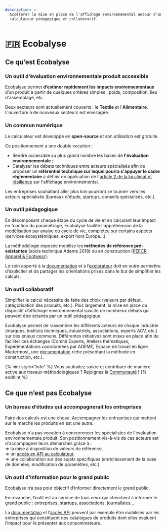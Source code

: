 ```yaml
---
description: >-
  Accélérer la mise en place de l'affichage environnemental autour d'un
  calculateur pédagogique et collaboratif.
---
```


# 🇫🇷 Ecobalyse

## Ce qu’est Ecobalyse

### Un outil d'évaluation environnementale produit accessible

Ecobalyse permet **d’estimer rapidement les impacts environnementaux** d’un produit à partir de quelques critères simples : poids, composition, lieu d'assemblage, etc.

Deux secteurs sont actuellement couverts : le **Textile** et l'**Alimentaire**. L'ouverture à de nouveaux secteurs est envisagée.&#x20;

### Un commun numérique

Le calculateur est développé en **open-source** et son utilisation est gratuite.&#x20;

Ce positionnement a une double vocation :

* Rendre accessible au plus grand nombre les bases de **l'évaluation environnementale** ;
* Catalyser les débats techniques entre acteurs spécialisés afin de proposer un **référentiel technique sur lequel pourra s'appuyer le cadre réglementaire** à définir en application de l'[article 2 de la loi climat et résilience](https://www.legifrance.gouv.fr/loda/article\_lc/LEGIARTI000043957692?init=true\&page=1\&query=loi+climat+et+r%C3%A9silience\&searchField=ALL\&tab\_selection=all) sur l'affichage environnemental.

Les entreprises souhaitant aller plus loin pourront se tourner vers les acteurs spécialisés (bureaux d'étude, startups, conseils spécialisés, etc.).&#x20;

### Un outil **pédagogique**

En décomposant chaque étape du cycle de vie et en calculant leur impact en fonction du paramétrage, Ecobalyse facilite l'appréhension de la modélisation par analye du cycle de vie, complétée sur certains aspects (services écosystémiques, export hors Europe...).

La méthodologie exposée mobilise les **méthodes de référence pré-existantes** (socle technique Ademe 2018) ou en construction ([PEFCR Apparel & Footwear](https://pefapparelandfootwear.eu/)).

Le soin apporté à la [documentation](https://fabrique-numerique.gitbook.io/ecobalyse/) et à l’[explorateur](https://ecobalyse.beta.gouv.fr/#/explore/textile) doit en outre permettre d’expliciter et de partager les orientations prises dans le but de simplifier les calculs.

### Un outil **collaboratif**

Simplifier le calcul nécessite de faire des choix (valeurs par défaut, catégorisation des produits, etc.). Plus largement, la mise en place du dispositif d’affichage environnemental suscite de nombreux débats qui peuvent être éclairés par un outil pédagogique.

Ecobalyse permet de rassembler les différents acteurs de chaque industrie (marques, instituts techniques, industriels, associations, experts ACV, etc.) sur des enjeux communs. Différentes initiatives sont mises en place afin de faciliter ces échanges (Comité Experts, Ateliers thématiques, Expérimentations coordonnées par ADEME, Espace de travail en ligne Mattermost, une [documentation](https://fabrique-numerique.gitbook.io/ecobalyse/) riche présentant la méthode en construction,  etc.).&#x20;

{% hint style="info" %}
Vous souhaitez suivre et contribuer de manière active aux travaux méthodologiques ? Rejoignez la [Communauté](https://fabrique-numerique.gitbook.io/ecobalyse/communaute) !&#x20;
{% endhint %}

## Ce que n’est pas Ecobalyse

### Un **bureau d’études** qui accompagnerait les entreprises

Faire des calculs est une chose. Accompagner les entreprises qui mettent sur le marché les produits en est une autre.&#x20;

Ecobalyse n'a pas vocation à concurrencer les spécialistes de l'évaluation environnementale produit. Son positionnement vis-à-vis de ces acteurs est d'accompagner leurs démarches grâce à : \
\=> la mise à disposition de valeurs de référence,\
\=> un [accès en API au calculateur](https://ecobalyse.beta.gouv.fr/#/api),\
\=> une collaboration sur des sujets spécifiques (enrichissement de la base de données, modification de paramètres, etc.)&#x20;

### Un outil d'information pour le **grand public**

Ecobalyse n’a pas pour objectif d’informer directement le grand public.

En revanche, l’outil est au service de tous ceux qui cherchent à informer le grand public : entreprises, startups, associations, journalistes…

La [documentation](https://fabrique-numerique.gitbook.io/ecobalyse/) et l’[accès API](https://ecobalyse.beta.gouv.fr/#/api) peuvent par exemple être mobilisés par les entreprises qui constituent des catalogues de produits dont elles évaluent l’impact pour le présenter aux consommateurs.

